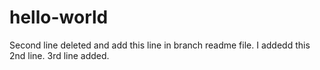 # hello-world
Second line deleted and add this line in branch readme file.
I addedd this 2nd line.
3rd line added.

